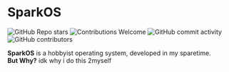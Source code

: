 # SparkOS

![GitHub Repo stars](https://img.shields.io/github/stars/waetrmelon/SparkOS?style=social)
![Contributions Welcome](https://img.shields.io/badge/contributions-welcome-brightgreen.svg?style=flat)
![GitHub commit activity](https://img.shields.io/github/commit-activity/m/waetrmelon/SparkOS)
![GitHub contributors](https://img.shields.io/github/contributors/waetrmelon/SparkOS)

**SparkOS** is a hobbyist operating system, developed in my sparetime.
<br />
**But Why?**
idk why i do this 2myself
